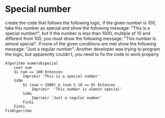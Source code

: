 # Special number

create the code that follows the following logic, if the given number is 100, take this number as special and show the following message: "This is a special number!", but if the number is less than 1000, multiple of 10 and different from 100, you must show the following message: "This number is almost special". if none of the given conditions are met show the following message: "Just a regular number". Another developer was trying to program the logic, but apparently couldn't, you need to fix the code to work properly

    Algoritmo numeroEspecial
	    Leer num
	    Si num == 100 Entonces
		    Imprimir 'This is a special number'
    	SiNo
		    Si (num < 1000) & (num % 10 == 0) Entonces
			    Imprimir  'This number is almost special'
	    	SiNo
		    	Imprimir 'Just a regular number'
		    FinSi
	    FinSi
    FinAlgoritmo

